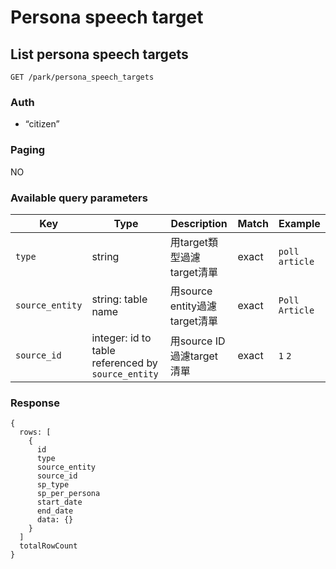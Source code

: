 # Persona speech target

## List persona speech targets
```
GET /park/persona_speech_targets
```

### Auth
- “citizen”

### Paging
NO

### Available query parameters

| Key | Type | Description | Match | Example |
| --- | --- | --- | --- | --- |
| `type` | string | 用target類型過濾target清單 | exact | `poll` `article` |
| `source_entity` | string: table name | 用source entity過濾target清單 | exact | `Poll` `Article` |
| `source_id` | integer: id to table referenced by `source_entity` | 用source ID過濾target清單 | exact | `1` `2` |

### Response
```
{
  rows: [
    {
      id
      type
      source_entity
      source_id
      sp_type
      sp_per_persona
      start_date
      end_date
      data: {}
    }
  ]
  totalRowCount
}
```
